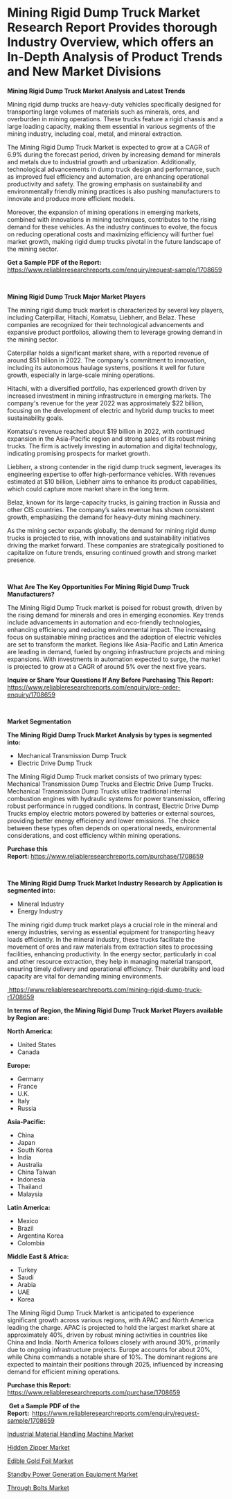 <p><h1>Mining Rigid Dump Truck Market Research Report Provides thorough Industry Overview, which offers an In-Depth Analysis of Product Trends and New Market Divisions</h1></p><p><strong>Mining Rigid Dump Truck Market Analysis and Latest Trends</strong></p>
<p><p>Mining rigid dump trucks are heavy-duty vehicles specifically designed for transporting large volumes of materials such as minerals, ores, and overburden in mining operations. These trucks feature a rigid chassis and a large loading capacity, making them essential in various segments of the mining industry, including coal, metal, and mineral extraction.</p><p>The Mining Rigid Dump Truck Market is expected to grow at a CAGR of 6.9% during the forecast period, driven by increasing demand for minerals and metals due to industrial growth and urbanization. Additionally, technological advancements in dump truck design and performance, such as improved fuel efficiency and automation, are enhancing operational productivity and safety. The growing emphasis on sustainability and environmentally friendly mining practices is also pushing manufacturers to innovate and produce more efficient models.</p><p>Moreover, the expansion of mining operations in emerging markets, combined with innovations in mining techniques, contributes to the rising demand for these vehicles. As the industry continues to evolve, the focus on reducing operational costs and maximizing efficiency will further fuel market growth, making rigid dump trucks pivotal in the future landscape of the mining sector.</p></p>
<p><strong>Get a Sample PDF of the Report:&nbsp;</strong> <a href="https://www.reliableresearchreports.com/enquiry/request-sample/1708659?utm_campaign=31&utm_medium=2&utm_source=Github&utm_content=ia&utm_term=21102024&utm_id=mining-rigid-dump-truck">https://www.reliableresearchreports.com/enquiry/request-sample/1708659</a></p>
<p>&nbsp;</p>
<p><strong>Mining Rigid Dump Truck Major Market Players</strong></p>
<p><p>The mining rigid dump truck market is characterized by several key players, including Caterpillar, Hitachi, Komatsu, Liebherr, and Belaz. These companies are recognized for their technological advancements and expansive product portfolios, allowing them to leverage growing demand in the mining sector.</p><p>Caterpillar holds a significant market share, with a reported revenue of around $51 billion in 2022. The company's commitment to innovation, including its autonomous haulage systems, positions it well for future growth, especially in large-scale mining operations.</p><p>Hitachi, with a diversified portfolio, has experienced growth driven by increased investment in mining infrastructure in emerging markets. The company's revenue for the year 2022 was approximately $22 billion, focusing on the development of electric and hybrid dump trucks to meet sustainability goals.</p><p>Komatsu's revenue reached about $19 billion in 2022, with continued expansion in the Asia-Pacific region and strong sales of its robust mining trucks. The firm is actively investing in automation and digital technology, indicating promising prospects for market growth.</p><p>Liebherr, a strong contender in the rigid dump truck segment, leverages its engineering expertise to offer high-performance vehicles. With revenues estimated at $10 billion, Liebherr aims to enhance its product capabilities, which could capture more market share in the long term.</p><p>Belaz, known for its large-capacity trucks, is gaining traction in Russia and other CIS countries. The company’s sales revenue has shown consistent growth, emphasizing the demand for heavy-duty mining machinery.</p><p>As the mining sector expands globally, the demand for mining rigid dump trucks is projected to rise, with innovations and sustainability initiatives driving the market forward. These companies are strategically positioned to capitalize on future trends, ensuring continued growth and strong market presence.</p></p>
<p>&nbsp;</p>
<p><strong>What Are The Key Opportunities For Mining Rigid Dump Truck Manufacturers?</strong></p>
<p><p>The Mining Rigid Dump Truck market is poised for robust growth, driven by the rising demand for minerals and ores in emerging economies. Key trends include advancements in automation and eco-friendly technologies, enhancing efficiency and reducing environmental impact. The increasing focus on sustainable mining practices and the adoption of electric vehicles are set to transform the market. Regions like Asia-Pacific and Latin America are leading in demand, fueled by ongoing infrastructure projects and mining expansions. With investments in automation expected to surge, the market is projected to grow at a CAGR of around 5% over the next five years.</p></p>
<p><strong>Inquire or Share Your Questions If Any Before Purchasing This Report:</strong> <a href="https://www.reliableresearchreports.com/enquiry/pre-order-enquiry/1708659?utm_campaign=31&utm_medium=2&utm_source=Github&utm_content=ia&utm_term=21102024&utm_id=mining-rigid-dump-truck">https://www.reliableresearchreports.com/enquiry/pre-order-enquiry/1708659</a></p>
<p>&nbsp;</p>
<p><strong>Market Segmentation</strong></p>
<p><strong>The Mining Rigid Dump Truck Market Analysis by types is segmented into:</strong></p>
<p><ul><li>Mechanical Transmission Dump Truck</li><li>Electric Drive Dump Truck</li></ul></p>
<p><p>The Mining Rigid Dump Truck market consists of two primary types: Mechanical Transmission Dump Trucks and Electric Drive Dump Trucks. Mechanical Transmission Dump Trucks utilize traditional internal combustion engines with hydraulic systems for power transmission, offering robust performance in rugged conditions. In contrast, Electric Drive Dump Trucks employ electric motors powered by batteries or external sources, providing better energy efficiency and lower emissions. The choice between these types often depends on operational needs, environmental considerations, and cost efficiency within mining operations.</p></p>
<p><strong>Purchase this Report:&nbsp;</strong><a href="https://www.reliableresearchreports.com/purchase/1708659?utm_campaign=31&utm_medium=2&utm_source=Github&utm_content=ia&utm_term=21102024&utm_id=mining-rigid-dump-truck">https://www.reliableresearchreports.com/purchase/1708659</a></p>
<p>&nbsp;</p>
<p><strong>The Mining Rigid Dump Truck Market Industry Research by Application is segmented into:</strong></p>
<p><ul><li>Mineral Industry</li><li>Energy Industry</li></ul></p>
<p><p>The mining rigid dump truck market plays a crucial role in the mineral and energy industries, serving as essential equipment for transporting heavy loads efficiently. In the mineral industry, these trucks facilitate the movement of ores and raw materials from extraction sites to processing facilities, enhancing productivity. In the energy sector, particularly in coal and other resource extraction, they help in managing material transport, ensuring timely delivery and operational efficiency. Their durability and load capacity are vital for demanding mining environments.</p></p>
<p><a href="https://www.reliableresearchreports.com/mining-rigid-dump-truck-r1708659?utm_campaign=31&utm_medium=2&utm_source=Github&utm_content=ia&utm_term=21102024&utm_id=mining-rigid-dump-truck">&nbsp;https://www.reliableresearchreports.com/mining-rigid-dump-truck-r1708659</a></p>
<p><strong>In terms of Region, the Mining Rigid Dump Truck Market Players available by Region are:</strong></p>
<p>
    <p> <strong> North America: </strong>
        <ul>
            <li>United States</li>
            <li>Canada</li>
        </ul>
        </p> 
    <p> <strong> Europe: </strong>
        <ul>
            <li>Germany</li>
            <li>France</li>
            <li>U.K.</li>
            <li>Italy</li>
            <li>Russia</li>
        </ul>
        </p> 
    <p> <strong> Asia-Pacific: </strong>
        <ul>
            <li>China</li>
            <li>Japan</li>
            <li>South Korea</li>
            <li>India</li>
            <li>Australia</li>
            <li>China Taiwan</li>
            <li>Indonesia</li>
            <li>Thailand</li>
            <li>Malaysia</li>
        </ul>
        </p> 
    <p> <strong> Latin America: </strong>
        <ul>
            <li>Mexico</li>
            <li>Brazil</li>
            <li>Argentina Korea</li>
            <li>Colombia</li>
        </ul>
        </p> 
    <p> <strong> Middle East & Africa: </strong>
        <ul>
            <li>Turkey</li>
            <li>Saudi</li>
            <li>Arabia</li>
            <li>UAE</li>
            <li>Korea</li>
        </ul>
    </p>
    </p>
<p><p>The Mining Rigid Dump Truck Market is anticipated to experience significant growth across various regions, with APAC and North America leading the charge. APAC is projected to hold the largest market share at approximately 40%, driven by robust mining activities in countries like China and India. North America follows closely with around 30%, primarily due to ongoing infrastructure projects. Europe accounts for about 20%, while China commands a notable share of 10%. The dominant regions are expected to maintain their positions through 2025, influenced by increasing demand for efficient mining operations.</p></p>
<p><strong>Purchase this Report: </strong><a href="https://www.reliableresearchreports.com/purchase/1708659?utm_campaign=31&utm_medium=2&utm_source=Github&utm_content=ia&utm_term=21102024&utm_id=mining-rigid-dump-truck">https://www.reliableresearchreports.com/purchase/1708659</a></p>
<p>&nbsp;<strong>Get a Sample PDF of the Report:&nbsp;&nbsp;</strong><a href="https://www.reliableresearchreports.com/enquiry/request-sample/1708659?utm_campaign=31&utm_medium=2&utm_source=Github&utm_content=ia&utm_term=21102024&utm_id=mining-rigid-dump-truck">https://www.reliableresearchreports.com/enquiry/request-sample/1708659</a></p>
<p><strong></strong></p>
<p><p><a href="https://github.com/OrlandoHBarks/Market-Research-Report-List-1/blob/main/industrial-material-handling-machine-market.md?utm_campaign=31&utm_medium=2&utm_source=Github&utm_content=ia&utm_term=21102024&utm_id=mining-rigid-dump-truck">Industrial Material Handling Machine Market</a></p><p><a href="https://www.linkedin.com/pulse/global-hidden-zipper-market-size-trends-analysis-regional-5t5kc?utm_campaign=31&utm_medium=2&utm_source=Github&utm_content=ia&utm_term=21102024&utm_id=mining-rigid-dump-truck">Hidden Zipper Market</a></p><p><a href="https://www.linkedin.com/pulse/edible-gold-foil-market-drivers-challenges-forecast-2024-2031-wx0gc?utm_campaign=31&utm_medium=2&utm_source=Github&utm_content=ia&utm_term=21102024&utm_id=mining-rigid-dump-truck">Edible Gold Foil Market</a></p><p><a href="https://github.com/NathanColeman327/Market-Research-Report-List-1/blob/main/standby-power-generation-equipment-market.md?utm_campaign=31&utm_medium=2&utm_source=Github&utm_content=ia&utm_term=21102024&utm_id=mining-rigid-dump-truck">Standby Power Generation Equipment Market</a></p><p><a href="https://issuu.com/reportprime-2/docs/through-bolts-market-size-2030.pptx_491e432ba48e8a?utm_campaign=31&utm_medium=2&utm_source=Github&utm_content=ia&utm_term=21102024&utm_id=mining-rigid-dump-truck">Through Bolts Market</a></p></p>